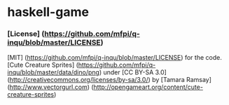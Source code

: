 haskell-game
============

### [License] (https://github.com/mfpi/q-inqu/blob/master/LICENSE)

[MIT] (https://github.com/mfpi/q-inqu/blob/master/LICENSE) for the code.
[Cute Creature Sprites] (https://github.com/mfpi/q-inqu/blob/master/data/dino/png) under [CC BY-SA 3.0] (http://creativecommons.org/licenses/by-sa/3.0/) by [Tamara Ramsay] (http://www.vectorgurl.com) (http://opengameart.org/content/cute-creature-sprites)

